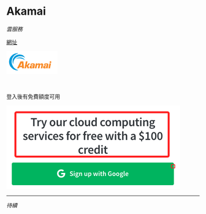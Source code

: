 # Akamai

_雲服務_

[網址](https://www.linode.com/lp/free-credit-short/)

![](images/img_01.png)

<br>

登入後有免費額度可用

![](images/img_02.png)

___

_待續_